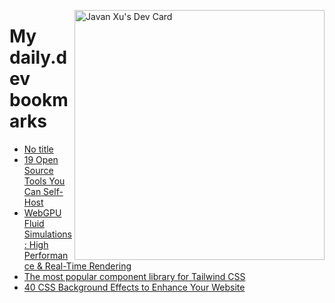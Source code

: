 
<a href="https://app.daily.dev/JavanXU"><img align="right" src="https://api.daily.dev/devcards/e45a150971844cd6959a94bb94e861ea.png?r=quw" width="400" alt="Javan Xu's Dev Card"/></a>

# My daily.dev bookmarks
<!-- daily.dev BOOKMARKS:START -->
- [No title](https://app.daily.dev/posts/hGXUnMYv1?utm_source=rss&utm_medium=bookmarks&utm_campaign=6ueXw3FRNQzpNtewCDbI6)
- [19 Open Source Tools You Can Self-Host](https://app.daily.dev/posts/gL9oh6F1Q?utm_source=rss&utm_medium=bookmarks&utm_campaign=6ueXw3FRNQzpNtewCDbI6)
- [WebGPU Fluid Simulations: High Performance &amp; Real-Time Rendering](https://app.daily.dev/posts/SghuX7y9J?utm_source=rss&utm_medium=bookmarks&utm_campaign=6ueXw3FRNQzpNtewCDbI6)
- [The most popular component library  for Tailwind CSS](https://app.daily.dev/posts/v091Jhaja?utm_source=rss&utm_medium=bookmarks&utm_campaign=6ueXw3FRNQzpNtewCDbI6)
- [40 CSS Background Effects to Enhance Your Website](https://app.daily.dev/posts/noxDENTnI?utm_source=rss&utm_medium=bookmarks&utm_campaign=6ueXw3FRNQzpNtewCDbI6)
<!-- daily.dev BOOKMARKS:END -->
